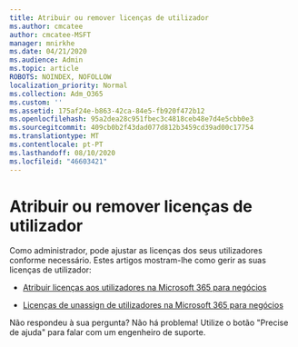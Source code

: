 ```yaml
---
title: Atribuir ou remover licenças de utilizador
ms.author: cmcatee
author: cmcatee-MSFT
manager: mnirkhe
ms.date: 04/21/2020
ms.audience: Admin
ms.topic: article
ROBOTS: NOINDEX, NOFOLLOW
localization_priority: Normal
ms.collection: Adm_O365
ms.custom: ''
ms.assetid: 175af24e-b863-42ca-84e5-fb920f472b12
ms.openlocfilehash: 95a2dea28c951fbec3c4818ceb48e7d4e5cbb0e3
ms.sourcegitcommit: 409cb0b2f43dad077d812b3459cd39ad00c17754
ms.translationtype: MT
ms.contentlocale: pt-PT
ms.lasthandoff: 08/10/2020
ms.locfileid: "46603421"
---
```

# <a name="assign-or-remove-user-licenses"></a>Atribuir ou remover licenças de utilizador

Como administrador, pode ajustar as licenças dos seus utilizadores conforme necessário. Estes artigos mostram-lhe como gerir as suas licenças de utilizador:
  
- [Atribuir licenças aos utilizadores na Microsoft 365 para negócios](https://docs.microsoft.com/azure/active-directory/fundamentals/license-users-groups?context=azure/active-directory/users-groups-roles/context/ugr-context)

- [Licenças de unassign de utilizadores na Microsoft 365 para negócios](https://docs.microsoft.com/azure/active-directory/fundamentals/license-users-groups?context=azure/active-directory/users-groups-roles/context/ugr-context#remove-a-license)

Não respondeu à sua pergunta? Não há problema! Utilize o botão "Precise de ajuda" para falar com um engenheiro de suporte.